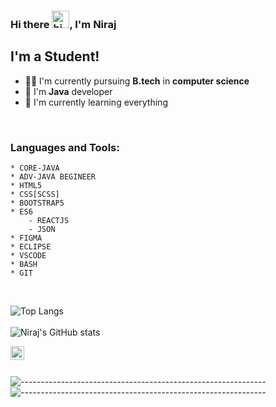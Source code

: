 

### Hi there <img src="https://user-images.githubusercontent.com/1303154/88677602-1635ba80-d120-11ea-84d8-d263ba5fc3c0.gif" width="28px" alt="hi">, I'm Niraj 

## I'm a Student!
- 🧑‍🎓 I'm currently pursuing <strong>B.tech</strong> in <strong>computer science</strong>
- 🏴󠁩󠁤󠁪󠁷󠁿 I'm <strong>Java</strong> developer 
- 🌱 I'm currently learning everything



<br />

### Languages and Tools:


    * CORE-JAVA
    * ADV-JAVA BEGINEER
    * HTML5
    * CSS[SCSS]
    * BOOTSTRAP5
    * ES6
        - REACTJS
        - JSON
    * FIGMA
    * ECLIPSE
    * VSCODE
    * BASH
    * GIT
    
<br/>

![Top Langs](https://github-readme-stats.vercel.app/api/top-langs/?username=niraj-kr&layout=compact&theme=dark) <br/> <br/>
![Niraj's GitHub stats](https://github-readme-stats.vercel.app/api?username=niraj-kr&count_private=true&theme=dark&hide=contribs,prs)

   
[<img align="left" alt="linkedin | LinkedIn" width="22px" src="https://cdn.jsdelivr.net/npm/simple-icons@v3/icons/linkedin.svg" />][linkedin]
   

<br />
<br />

![-------------------------------------------------------------](https://raw.githubusercontent.com/andreasbm/readme/master/assets/lines/rainbow.png)
![-------------------------------------------------------------](https://raw.githubusercontent.com/andreasbm/readme/master/assets/lines/rainbow.png)





[linkedin]: https://www.linkedin.com/in/niraj-kumar-162838185/


